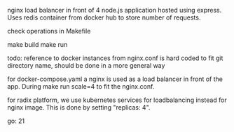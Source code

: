 nginx load balancer in front of 4 node.js application hosted using express. Uses redis container from docker hub to store number of requests. 

check operations in Makefile

make build
make run

todo: reference to docker instances from nginx.conf is hard coded to fit git directory name, should be done in a more general way


for docker-compose.yaml a nginx is used as a load balancer in front of the app. During make run scale=4 to fit the nginx.conf. 

for radix platform, we use kubernetes services for loadbalancing instead for nginx image. This is done by setting "replicas: 4".

go: 21
